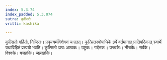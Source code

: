 ```yaml
---
index: 5.3.74
index_padded: 5.3.074
sutra: कुत्सिते
vritti: kashika

---
```

कुत्सितो गर्हितो, निन्दितः। प्रकृत्यर्थविशेषणं च एतत्। कुत्सितस्वोपाधिके ऽर्थे वर्तमानात् प्रातिपदिकात् स्वार्थे यथाविहितं प्रत्ययो भवति। कुत्सितो ऽश्वः अश्वकः। उष्ट्रकः। गर्दभकः। उच्चकैः। नीचकैः। सर्वके। विश्वके। पचतकि। जल्पतकि।